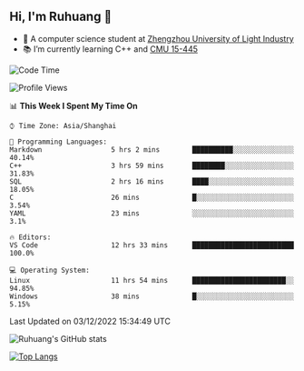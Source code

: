 ## Hi, I'm Ruhuang 👋

- :school: A computer science student at [Zhengzhou University of Light Industry](http://www.zzuli.edu.cn/)
- :books: I’m currently learning C++ and [CMU 15-445](https://15445.courses.cs.cmu.edu/fall2022/)

<!--START_SECTION:waka-->
![Code Time](http://img.shields.io/badge/Code%20Time-12%20hrs%2013%20mins-blue)

![Profile Views](http://img.shields.io/badge/Profile%20Views-383-blue)

📊 **This Week I Spent My Time On** 

```text
⌚︎ Time Zone: Asia/Shanghai

💬 Programming Languages: 
Markdown                 5 hrs 2 mins        ██████████░░░░░░░░░░░░░░░   40.14% 
C++                      3 hrs 59 mins       ████████░░░░░░░░░░░░░░░░░   31.83% 
SQL                      2 hrs 16 mins       ████░░░░░░░░░░░░░░░░░░░░░   18.05% 
C                        26 mins             █░░░░░░░░░░░░░░░░░░░░░░░░   3.54% 
YAML                     23 mins             ░░░░░░░░░░░░░░░░░░░░░░░░░   3.1%

🔥 Editors: 
VS Code                  12 hrs 33 mins      █████████████████████████   100.0%

💻 Operating System: 
Linux                    11 hrs 54 mins      ███████████████████████░░   94.85% 
Windows                  38 mins             █░░░░░░░░░░░░░░░░░░░░░░░░   5.15%

```


 Last Updated on 03/12/2022 15:34:49 UTC
<!--END_SECTION:waka-->

![Ruhuang's GitHub stats](https://github-readme-stats.vercel.app/api?username=ruhuang2001&count_private=true&hide_title=true&show_icons=true&theme=vue)

[![Top Langs](https://github-readme-stats.vercel.app/api/top-langs/?username=ruhuang2001&layout=compact)](https://github.com/anuraghazra/github-readme-stats)
